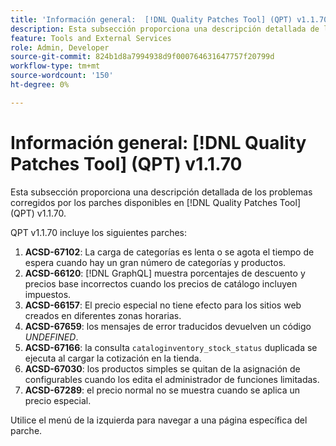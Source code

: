 ```yaml
---
title: 'Información general:  [!DNL Quality Patches Tool] (QPT) v1.1.70'
description: Esta subsección proporciona una descripción detallada de los problemas corregidos por los parches disponibles en  [!DNL Quality Patches Tool] (QPT) v1.1.70.
feature: Tools and External Services
role: Admin, Developer
source-git-commit: 824b1d8a7994938d9f000764631647757f20799d
workflow-type: tm+mt
source-wordcount: '150'
ht-degree: 0%

---
```


# Información general: [!DNL Quality Patches Tool] (QPT) v1.1.70

Esta subsección proporciona una descripción detallada de los problemas corregidos por los parches disponibles en [!DNL Quality Patches Tool] (QPT) v1.1.70.

QPT v1.1.70 incluye los siguientes parches:
1. **ACSD-67102**: La carga de categorías es lenta o se agota el tiempo de espera cuando hay un gran número de categorías y productos.
1. **ACSD-66120**: [!DNL GraphQL] muestra porcentajes de descuento y precios base incorrectos cuando los precios de catálogo incluyen impuestos.
1. **ACSD-66157**: El precio especial no tiene efecto para los sitios web creados en diferentes zonas horarias.
1. **ACSD-67659**: los mensajes de error traducidos devuelven un código *UNDEFINED*.
1. **ACSD-67166**: la consulta `cataloginventory_stock_status` duplicada se ejecuta al cargar la cotización en la tienda.
1. **ACSD-67030**: los productos simples se quitan de la asignación de configurables cuando los edita el administrador de funciones limitadas.
1. **ACSD-67289**: el precio normal no se muestra cuando se aplica un precio especial.

Utilice el menú de la izquierda para navegar a una página específica del parche.
